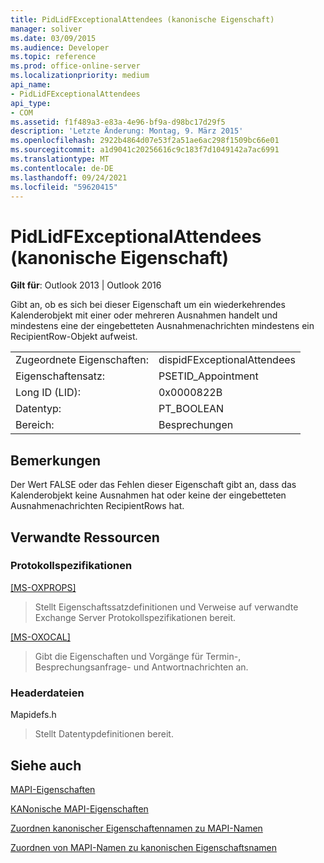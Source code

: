 ```yaml
---
title: PidLidFExceptionalAttendees (kanonische Eigenschaft)
manager: soliver
ms.date: 03/09/2015
ms.audience: Developer
ms.topic: reference
ms.prod: office-online-server
ms.localizationpriority: medium
api_name:
- PidLidFExceptionalAttendees
api_type:
- COM
ms.assetid: f1f489a3-e83a-4e96-bf9a-d98bc17d29f5
description: 'Letzte Änderung: Montag, 9. März 2015'
ms.openlocfilehash: 2922b4864d07e53f2a51ae6ac298f1509bc66e01
ms.sourcegitcommit: a1d9041c20256616c9c183f7d1049142a7ac6991
ms.translationtype: MT
ms.contentlocale: de-DE
ms.lasthandoff: 09/24/2021
ms.locfileid: "59620415"
---
```

# <a name="pidlidfexceptionalattendees-canonical-property"></a>PidLidFExceptionalAttendees (kanonische Eigenschaft)

  
  
**Gilt für**: Outlook 2013 | Outlook 2016 
  
Gibt an, ob es sich bei dieser Eigenschaft um ein wiederkehrendes Kalenderobjekt mit einer oder mehreren Ausnahmen handelt und mindestens eine der eingebetteten Ausnahmenachrichten mindestens ein RecipientRow-Objekt aufweist.
  
|||
|:-----|:-----|
|Zugeordnete Eigenschaften:  <br/> |dispidFExceptionalAttendees  <br/> |
|Eigenschaftensatz:  <br/> |PSETID_Appointment  <br/> |
|Long ID (LID):  <br/> |0x0000822B  <br/> |
|Datentyp:  <br/> |PT_BOOLEAN  <br/> |
|Bereich:  <br/> |Besprechungen  <br/> |
   
## <a name="remarks"></a>Bemerkungen

Der Wert FALSE oder das Fehlen dieser Eigenschaft gibt an, dass das Kalenderobjekt keine Ausnahmen hat oder keine der eingebetteten Ausnahmenachrichten RecipientRows hat.
  
## <a name="related-resources"></a>Verwandte Ressourcen

### <a name="protocol-specifications"></a>Protokollspezifikationen

[[MS-OXPROPS]](https://msdn.microsoft.com/library/f6ab1613-aefe-447d-a49c-18217230b148%28Office.15%29.aspx)
  
> Stellt Eigenschaftssatzdefinitionen und Verweise auf verwandte Exchange Server Protokollspezifikationen bereit.
    
[[MS-OXOCAL]](https://msdn.microsoft.com/library/09861fde-c8e4-4028-9346-e7c214cfdba1%28Office.15%29.aspx)
  
> Gibt die Eigenschaften und Vorgänge für Termin-, Besprechungsanfrage- und Antwortnachrichten an.
    
### <a name="header-files"></a>Headerdateien

Mapidefs.h
  
> Stellt Datentypdefinitionen bereit.
    
## <a name="see-also"></a>Siehe auch



[MAPI-Eigenschaften](mapi-properties.md)
  
[KANonische MAPI-Eigenschaften](mapi-canonical-properties.md)
  
[Zuordnen kanonischer Eigenschaftennamen zu MAPI-Namen](mapping-canonical-property-names-to-mapi-names.md)
  
[Zuordnen von MAPI-Namen zu kanonischen Eigenschaftsnamen](mapping-mapi-names-to-canonical-property-names.md)

